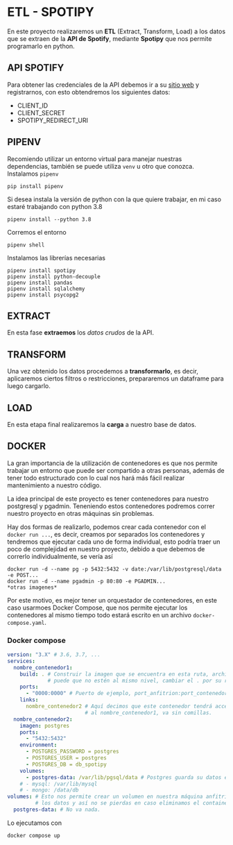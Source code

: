 # ETL - SPOTIPY
En este proyecto realizaremos un  **ETL** (Extract, Transform, Load) a los datos que se extraen de la **API de Spotify**, mediante **Spotipy** que nos permite programarlo en python.

## API SPOTIFY
Para obtener las credenciales de la API debemos ir a su [sitio web]([aquí](https://developer.spotify.com/dashboard/login)) y registrarnos, con esto obtendremos los siguientes datos:
  - CLIENT_ID
  - CLIENT_SECRET
  - SPOTIPY_REDIRECT_URI

## PIPENV
Recomiendo utilizar un entorno virtual para manejar nuestras dependencias, también se puede utiliza `venv` u otro que conozca.
Instalamos `pipenv`
```
pip install pipenv
```
Si desea instala la versión de python con la que quiere trabajar, en mi caso estaré trabajando con python 3.8
```
pipenv install --python 3.8
```
Corremos el entorno
```
pipenv shell
```
Instalamos las librerías necesarias
```
pipenv install spotipy
pipenv install python-decouple
pipenv install pandas
pipenv install sqlalchemy
pipenv install psycopg2
```
## EXTRACT
En esta fase **extraemos** los *datos crudos* de la API.

## TRANSFORM
Una vez obtenido los datos procedemos a **transformarlo**, es decir, aplicaremos ciertos filtros o restricciones, prepararemos un dataframe para luego cargarlo.

## LOAD
En esta etapa final realizaremos la **carga** a nuestro base de datos.

## DOCKER
La gran importancia de la utilización de contenedores es que nos permite trabajar un entorno que puede ser compartido a otras personas, además de tener todo estructurado con lo cual nos hará más fácil realizar mantenimiento a nuestro código.

La idea principal de este proyecto es tener contenedores para nuestro postgresql y pgadmin. Teneniendo estos contenedores podremos correr nuestro proyecto en otras máquinas sin problemas.

Hay dos formas de realizarlo, podemos crear cada contenedor con el `docker run ...`, es decir, creamos por separados los contenedores y tendremos que ejecutar cada uno de forma individual, esto podría traer un poco de complejidad en nuestro proyecto, debido a que debemos de correrlo individualmente, se vería así
```
docker run -d --name pg -p 5432:5432 -v date:/var/lib/postgresql/data -e POST...
docker run -d --name pgadmin -p 80:80 -e PGADMIN...
*otras imagenes*
```
Por este motivo, es mejor tener un orquestador de contenedores, en este caso usarmoes Docker Compose, que nos permite ejecutar los contenedores al mismo tiempo todo estará escrito en un archivo `docker-compose.yaml`.

### Docker compose
```yaml
version: "3.X" # 3.6, 3.7, ...
services:
  nombre_contenedor1:
    build: . # Construir la imagen que se encuentra en esta ruta, archivo dockerfile,
             # puede que no estén al mismo nivel, cambiar el . por su ruta.
    ports:
      - "0000:0000" # Puerto de ejemplo, port_anfitrion:port_contenedor
    links:
      nombre_contenedor2 # Aquí decimos que este contenedor tendrá acceso
                         # al nombre_contenedor1, va sin comillas.
  nombre_contenedor2:
    imagen: postgres
    ports:
      - "5432:5432"
    environment:
      - POSTGRES_PASSWORD = postgres
      - POSTGRES_USER = postgres
      - POSTGRES_DB = db_spotipy
    volumes:
      - postgres-data: /var/lib/pgsql/data # Postgres guarda su datos en esta ruta
    # - mysql: /var/lib/mysql
    # - mongo: /data/db
volumes: # Esto nos permite crear un volumen en nuestra máquina anfitrión para almacenar
         # los datos y así no se pierdas en caso eliminamos el container
  postgres-data: # No va nada.
```
Lo ejecutamos con
```
docker compose up
```
